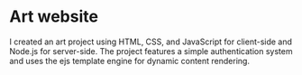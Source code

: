# Art website

I created an art project using HTML, CSS, and JavaScript for client-side and Node.js for server-side. The project features a simple authentication system and uses the ejs template engine for dynamic content rendering.
